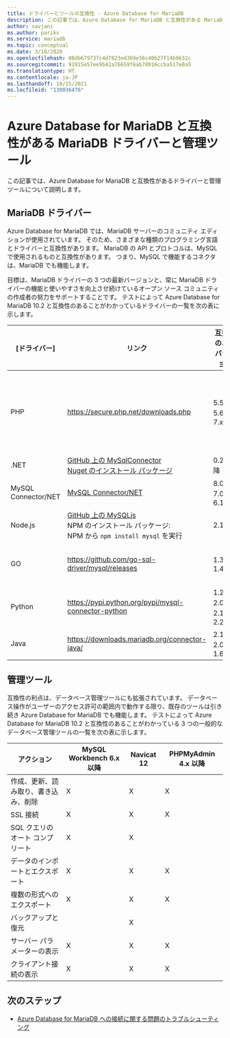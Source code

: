 ```yaml
---
title: ドライバーとツールの互換性 - Azure Database for MariaDB
description: この記事では、Azure Database for MariaDB と互換性がある MariaDB ドライバーと管理ツールについて説明します。
author: savjani
ms.author: pariks
ms.service: mariadb
ms.topic: conceptual
ms.date: 3/18/2020
ms.openlocfilehash: 08db679737c4d7823ed369e36c40b27f14b9632c
ms.sourcegitcommit: 91915e57ee9b42a76659f6ab78916ccba517e0a5
ms.translationtype: HT
ms.contentlocale: ja-JP
ms.lasthandoff: 10/15/2021
ms.locfileid: "130036476"
---
```

# <a name="mariadb-drivers-and-management-tools-compatible-with-azure-database-for-mariadb"></a>Azure Database for MariaDB と互換性がある MariaDB ドライバーと管理ツール

この記事では、Azure Database for MariaDB と互換性があるドライバーと管理ツールについて説明します。

## <a name="mariadb-drivers"></a>MariaDB ドライバー

Azure Database for MariaDB では、MariaDB サーバーのコミュニティ エディションが使用されています。 そのため、さまざまな種類のプログラミング言語とドライバーと互換性があります。 MariaDB の API とプロトコルは、MySQL で使用されるものと互換性があります。 つまり、MySQL で機能するコネクタは、MariaDB でも機能します。

目標は、MariaDB ドライバーの 3 つの最新バージョンと、常に MariaDB ドライバーの機能と使いやすさを向上させ続けているオープン ソース コミュニティの作成者の努力をサポートすることです。 テストによって Azure Database for MariaDB 10.2 と互換性のあることがわかっているドライバーの一覧を次の表に示します。

**[ドライバー]** | **リンク** | **互換性のあるバージョン** | **互換性のないバージョン** | **メモ**
---|---|---|---|---
PHP | https://secure.php.net/downloads.php | 5.5、5.6、7.x | 5.3 | SSL MySQLi との PHP 7.0 接続では、接続文字列に MYSQLI_CLIENT_SSL_DONT_VERIFY_SERVER_CERT を追加します。 <br> ```mysqli_real_connect($conn, $host, $username, $password, $db_name, 3306, NULL, MYSQLI_CLIENT_SSL_DONT_VERIFY_SERVER_CERT);```<br> PDO の設定: ```PDO::MYSQL_ATTR_SSL_VERIFY_SERVER_CERT``` オプションを false に設定します。
.NET | [GitHub 上の MySqlConnector](https://github.com/mysql-net/MySqlConnector) <br> [Nuget のインストール パッケージ](https://www.nuget.org/packages/MySqlConnector/) | 0.27 以降 | 0.26.5 以前 |
MySQL Connector/NET | [MySQL Connector/NET](https://github.com/mysql/mysql-connector-net) | 8.0、7.0、6.10 |  | 一部の非 UTF8 Windows システムでは、エンコードのバグが原因で、接続できない場合があります。
Node.js |  [GitHub 上の MySQLjs](https://github.com/mysqljs/mysql/) <br> NPM のインストール パッケージ:<br> NPM から `npm install mysql` を実行 | 2.15 | 2.14.1 以前
GO | https://github.com/go-sql-driver/mysql/releases | 1.3、1.4 | 1.2 以前 | バージョン 1.3 では接続文字列で `allowNativePasswords=true` を使用します。 バージョン 1.4 には修正プログラムが含まれているため、`allowNativePasswords=true` は不要になりました。
Python | https://pypi.python.org/pypi/mysql-connector-python | 1.2.3、2.0、2.1、2.2 | 1.2.2 以前 |
Java | https://downloads.mariadb.org/connector-java/ | 2.1、2.0、1.6 | 1.5.5 以前 |

## <a name="management-tools"></a>管理ツール

互換性の利点は、データベース管理ツールにも拡張されています。 データベース操作がユーザーのアクセス許可の範囲内で動作する限り、既存のツールは引き続き Azure Database for MariaDB でも機能します。 テストによって Azure Database for MariaDB 10.2 と互換性のあることがわかっている 3 つの一般的なデータベース管理ツールの一覧を次の表に示します。

| アクション | **MySQL Workbench 6.x 以降** | **Navicat 12** | **PHPMyAdmin 4.x 以降**
---|---|---|---
作成、更新、読み取り、書き込み、削除 | X | X | X
SSL 接続 | X | X | X
SQL クエリのオート コンプリート | X | X |
データのインポートとエクスポート | X | X | X
複数の形式へのエクスポート | X | X | X
バックアップと復元 |  | X |
サーバー パラメーターの表示 | X | X | X
クライアント接続の表示 | X | X | X

## <a name="next-steps"></a>次のステップ

- [Azure Database for MariaDB への接続に関する問題のトラブルシューティング](howto-troubleshoot-common-connection-issues.md)